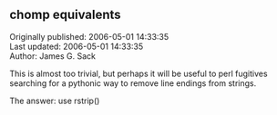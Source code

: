 ## chomp equivalents  
Originally published: 2006-05-01 14:33:35  
Last updated: 2006-05-01 14:33:35  
Author: James G. Sack  
  
This is almost too trivial, but perhaps it will be useful to perl fugitives searching for a pythonic way to remove line endings from strings.

The answer: use rstrip()